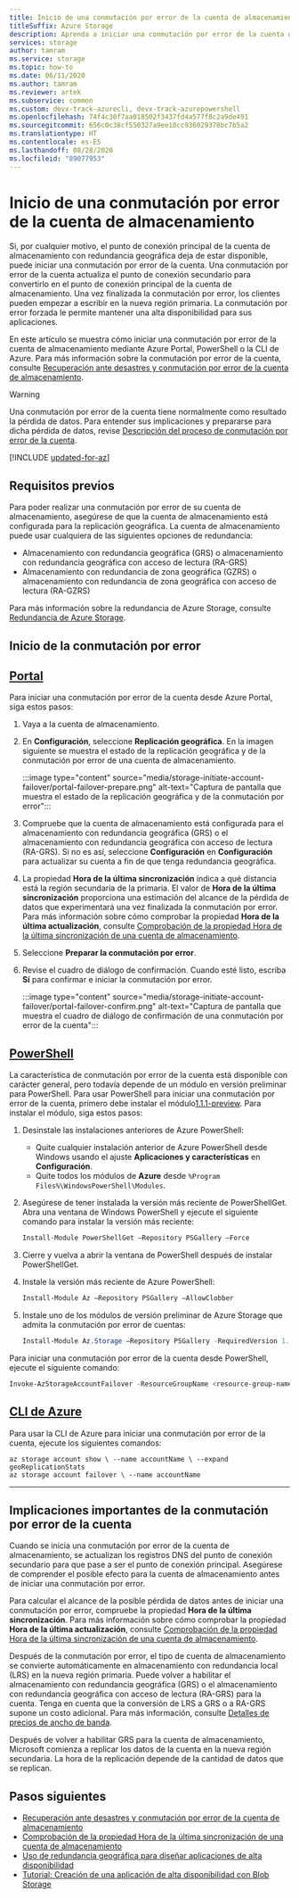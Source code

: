 ```yaml
---
title: Inicio de una conmutación por error de la cuenta de almacenamiento
titleSuffix: Azure Storage
description: Aprenda a iniciar una conmutación por error de la cuenta de almacenamiento en caso de que el punto de conexión principal de dicha cuenta deje de estar disponible. La conmutación por error actualiza la región secundaria para convertirla en la región primaria de la cuenta de almacenamiento.
services: storage
author: tamram
ms.service: storage
ms.topic: how-to
ms.date: 06/11/2020
ms.author: tamram
ms.reviewer: artek
ms.subservice: common
ms.custom: devx-track-azurecli, devx-track-azurepowershell
ms.openlocfilehash: 74f4c30f7aa018502f3437fd4a577f8c2a9de491
ms.sourcegitcommit: 656c0c38cf550327a9ee10cc936029378bc7b5a2
ms.translationtype: HT
ms.contentlocale: es-ES
ms.lasthandoff: 08/28/2020
ms.locfileid: "89077953"
---
```

# <a name="initiate-a-storage-account-failover"></a>Inicio de una conmutación por error de la cuenta de almacenamiento

Si, por cualquier motivo, el punto de conexión principal de la cuenta de almacenamiento con redundancia geográfica deja de estar disponible, puede iniciar una conmutación por error de la cuenta. Una conmutación por error de la cuenta actualiza el punto de conexión secundario para convertirlo en el punto de conexión principal de la cuenta de almacenamiento. Una vez finalizada la conmutación por error, los clientes pueden empezar a escribir en la nueva región primaria. La conmutación por error forzada le permite mantener una alta disponibilidad para sus aplicaciones.

En este artículo se muestra cómo iniciar una conmutación por error de la cuenta de almacenamiento mediante Azure Portal, PowerShell o la CLI de Azure. Para más información sobre la conmutación por error de la cuenta, consulte [Recuperación ante desastres y conmutación por error de la cuenta de almacenamiento](storage-disaster-recovery-guidance.md).

> [!WARNING]
> Una conmutación por error de la cuenta tiene normalmente como resultado la pérdida de datos. Para entender sus implicaciones y prepararse para dicha pérdida de datos, revise [Descripción del proceso de conmutación por error de la cuenta](storage-disaster-recovery-guidance.md#understand-the-account-failover-process).

[!INCLUDE [updated-for-az](../../../includes/updated-for-az.md)]

## <a name="prerequisites"></a>Requisitos previos

Para poder realizar una conmutación por error de su cuenta de almacenamiento, asegúrese de que la cuenta de almacenamiento está configurada para la replicación geográfica. La cuenta de almacenamiento puede usar cualquiera de las siguientes opciones de redundancia:

- Almacenamiento con redundancia geográfica (GRS) o almacenamiento con redundancia geográfica con acceso de lectura (RA-GRS)
- Almacenamiento con redundancia de zona geográfica (GZRS) o almacenamiento con redundancia de zona geográfica con acceso de lectura (RA-GZRS)

Para más información sobre la redundancia de Azure Storage, consulte [Redundancia de Azure Storage](storage-redundancy.md).

## <a name="initiate-the-failover"></a>Inicio de la conmutación por error

## <a name="portal"></a>[Portal](#tab/azure-portal)

Para iniciar una conmutación por error de la cuenta desde Azure Portal, siga estos pasos:

1. Vaya a la cuenta de almacenamiento.
1. En **Configuración**, seleccione **Replicación geográfica**. En la imagen siguiente se muestra el estado de la replicación geográfica y de la conmutación por error de una cuenta de almacenamiento.

    :::image type="content" source="media/storage-initiate-account-failover/portal-failover-prepare.png" alt-text="Captura de pantalla que muestra el estado de la replicación geográfica y de la conmutación por error":::

1. Compruebe que la cuenta de almacenamiento está configurada para el almacenamiento con redundancia geográfica (GRS) o el almacenamiento con redundancia geográfica con acceso de lectura (RA-GRS). Si no es así, seleccione **Configuración** en **Configuración** para actualizar su cuenta a fin de que tenga redundancia geográfica.
1. La propiedad **Hora de la última sincronización** indica a qué distancia está la región secundaria de la primaria. El valor de **Hora de la última sincronización** proporciona una estimación del alcance de la pérdida de datos que experimentará una vez finalizada la conmutación por error. Para más información sobre cómo comprobar la propiedad **Hora de la última actualización**, consulte [Comprobación de la propiedad Hora de la última sincronización de una cuenta de almacenamiento](last-sync-time-get.md).
1. Seleccione **Preparar la conmutación por error**.
1. Revise el cuadro de diálogo de confirmación. Cuando esté listo, escriba **Sí** para confirmar e iniciar la conmutación por error.

    :::image type="content" source="media/storage-initiate-account-failover/portal-failover-confirm.png" alt-text="Captura de pantalla que muestra el cuadro de diálogo de confirmación de una conmutación por error de la cuenta":::

## <a name="powershell"></a>[PowerShell](#tab/azure-powershell)

La característica de conmutación por error de la cuenta está disponible con carácter general, pero todavía depende de un módulo en versión preliminar para PowerShell. Para usar PowerShell para iniciar una conmutación por error de la cuenta, primero debe instalar el módulo[1.1.1-preview](https://www.powershellgallery.com/packages/Az.Storage/1.1.1-preview). Para instalar el módulo, siga estos pasos:

1. Desinstale las instalaciones anteriores de Azure PowerShell:

    - Quite cualquier instalación anterior de Azure PowerShell desde Windows usando el ajuste **Aplicaciones y características** en **Configuración**.
    - Quite todos los módulos de **Azure** desde `%Program Files%\WindowsPowerShell\Modules`.

1. Asegúrese de tener instalada la versión más reciente de PowerShellGet. Abra una ventana de Windows PowerShell y ejecute el siguiente comando para instalar la versión más reciente:

    ```powershell
    Install-Module PowerShellGet –Repository PSGallery –Force
    ```

1. Cierre y vuelva a abrir la ventana de PowerShell después de instalar PowerShellGet.

1. Instale la versión más reciente de Azure PowerShell:

    ```powershell
    Install-Module Az –Repository PSGallery –AllowClobber
    ```

1. Instale uno de los módulos de versión preliminar de Azure Storage que admita la conmutación por error de cuentas:

    ```powershell
    Install-Module Az.Storage –Repository PSGallery -RequiredVersion 1.1.1-preview –AllowPrerelease –AllowClobber –Force
    ```

Para iniciar una conmutación por error de la cuenta desde PowerShell, ejecute el siguiente comando:

```powershell
Invoke-AzStorageAccountFailover -ResourceGroupName <resource-group-name> -Name <account-name>
```

## <a name="azure-cli"></a>[CLI de Azure](#tab/azure-cli)

Para usar la CLI de Azure para iniciar una conmutación por error de la cuenta, ejecute los siguientes comandos:

```azurecli-interactive
az storage account show \ --name accountName \ --expand geoReplicationStats
az storage account failover \ --name accountName
```

---

## <a name="important-implications-of-account-failover"></a>Implicaciones importantes de la conmutación por error de la cuenta

Cuando se inicia una conmutación por error de la cuenta de almacenamiento, se actualizan los registros DNS del punto de conexión secundario para que pase a ser el punto de conexión principal. Asegúrese de comprender el posible efecto para la cuenta de almacenamiento antes de iniciar una conmutación por error.

Para calcular el alcance de la posible pérdida de datos antes de iniciar una conmutación por error, compruebe la propiedad **Hora de la última sincronización**. Para más información sobre cómo comprobar la propiedad **Hora de la última actualización**, consulte [Comprobación de la propiedad Hora de la última sincronización de una cuenta de almacenamiento](last-sync-time-get.md).

Después de la conmutación por error, el tipo de cuenta de almacenamiento se convierte automáticamente en almacenamiento con redundancia local (LRS) en la nueva región primaria. Puede volver a habilitar el almacenamiento con redundancia geográfica (GRS) o el almacenamiento con redundancia geográfica con acceso de lectura (RA-GRS) para la cuenta. Tenga en cuenta que la conversión de LRS a GRS o a RA-GRS supone un costo adicional. Para más información, consulte [Detalles de precios de ancho de banda](https://azure.microsoft.com/pricing/details/bandwidth/).

Después de volver a habilitar GRS para la cuenta de almacenamiento, Microsoft comienza a replicar los datos de la cuenta en la nueva región secundaria. La hora de la replicación depende de la cantidad de datos que se replican.  

## <a name="next-steps"></a>Pasos siguientes

- [Recuperación ante desastres y conmutación por error de la cuenta de almacenamiento](storage-disaster-recovery-guidance.md)
- [Comprobación de la propiedad Hora de la última sincronización de una cuenta de almacenamiento](last-sync-time-get.md)
- [Uso de redundancia geográfica para diseñar aplicaciones de alta disponibilidad](geo-redundant-design.md)
- [Tutorial: Creación de una aplicación de alta disponibilidad con Blob Storage](../blobs/storage-create-geo-redundant-storage.md)
